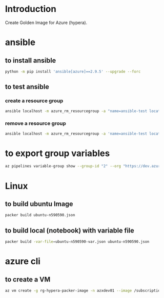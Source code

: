 # Introduction
Create Golden Image for Azure (hypera).
# ansible
## to install ansible
```bash
python -m pip install 'ansible[azure]==2.9.5' --upgrade --forc
```

## to test ansible
### create a resource group
```bash
ansible localhost -m azure_rm_resourcegroup -a "name=ansible-test location=eastus" -vvv
```

### remove a resource group
```bash
ansible localhost -m azure_rm_resourcegroup -a 'name=ansible-test location=eastus state=absent'
```

# to export group variables
```bash
az pipelines variable-group show --group-id "2" --org "https://dev.azure.com/hyperadevops" -p "golden-image" --output json > 1.json
```

# Linux
## to build ubuntu Image
```bash
packer build ubuntu-n590590.json
```

## to build local (notebook) with variable file
```bash
packer build -var-file=ubuntu-n590590-var.json ubuntu-n590590.json
```

# azure cli
## to create a VM
```bash
az vm create -g rg-hypera-packer-image -n azxdev01 --image /subscriptions/51f4e493-4815-4858-8bbb-f263e7fb63d6/resourceGroups/rg-hypera-packer-image/providers/Microsoft.Compute/images/img-ubuntu-2204--2023-10-04T16-43-01Z --public-ip-sku Standard
```
